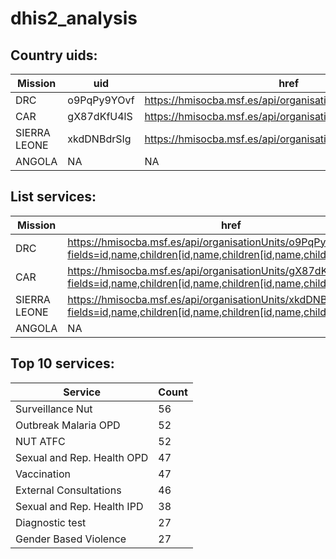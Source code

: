 # dhis2_analysis

## Country uids:

|Mission | uid | href |
|--------|-----|-------|
|DRC | o9PqPy9YOvf | https://hmisocba.msf.es/api/organisationUnits/o9PqPy9YOvf |
|CAR | gX87dKfU4lS | https://hmisocba.msf.es/api/organisationUnits/gX87dKfU4lS |
|SIERRA LEONE | xkdDNBdrSIg | https://hmisocba.msf.es/api/organisationUnits/xkdDNBdrSIg |
|ANGOLA | NA | NA |

## List services:

|Mission | href |
|--------|-------|
|DRC | https://hmisocba.msf.es/api/organisationUnits/o9PqPy9YOvf?fields=id,name,children[id,name,children[id,name,children[id,name]]] |
|CAR | https://hmisocba.msf.es/api/organisationUnits/gX87dKfU4lS?fields=id,name,children[id,name,children[id,name,children[id,name]]] |
|SIERRA LEONE | https://hmisocba.msf.es/api/organisationUnits/xkdDNBdrSIg?fields=id,name,children[id,name,children[id,name,children[id,name]]] |
|ANGOLA | NA | NA |

## Top 10 services:

|Service    |Count |
|-----------|------|
|Surveillance Nut	|56 |
|Outbreak Malaria OPD	|52 |
|NUT ATFC	|52 |
|Sexual and Rep. Health OPD	|47 |
|Vaccination	|47 |
|External Consultations	|46 |
|Sexual and Rep. Health IPD	|38 |
|Diagnostic test	|27 |
|Gender Based Violence	|27 |
